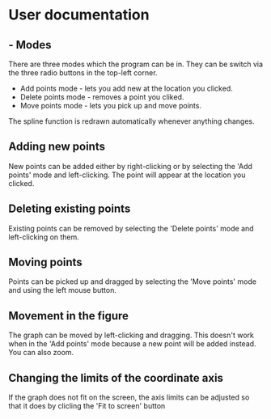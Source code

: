 # User documentation
## - Modes
There are three modes which the program can be in. They can be switch via the three radio buttons in the top-left corner.
- Add points mode - lets you add new at the location you clicked.
- Delete points mode - removes a point you cliked.
- Move points mode - lets you pick up and move points.

The spline function is redrawn automatically whenever anything changes.


## Adding new points 
New points can be added either by right-clicking or by selecting the 'Add points' mode and left-clicking. The point will appear at the location you clicked.

## Deleting existing points
Existing points can be removed by selecting the 'Delete points' mode and left-clicking on them.

## Moving points
Points can be picked up and dragged by selecting the 'Move points' mode and using the left mouse button.

## Movement in the figure
The graph can be moved by left-clicking and dragging. This doesn't work when in the 'Add points' mode because a new point will be added instead. You can also zoom.

## Changing the limits of the coordinate axis 
If the graph does not fit on the screen, the axis limits can be adjusted so that it does by clicling the 'Fit to screen' button



